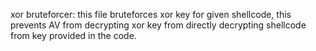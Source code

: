 xor bruteforcer: this file bruteforces xor key for given shellcode, this prevents AV from decrypting xor key from directly decrypting shellcode from key provided in the code.
